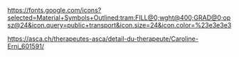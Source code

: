 https://fonts.google.com/icons?selected=Material+Symbols+Outlined:tram:FILL@0;wght@400;GRAD@0;opsz@24&icon.query=public+transport&icon.size=24&icon.color=%23e3e3e3

https://asca.ch/therapeutes-asca/detail-du-therapeute/Caroline-Erni_601591/
